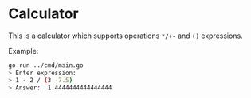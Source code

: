 # Calculator
This is a calculator which supports operations `*/+-` and `()` expressions.

Example:
```bash
go run ../cmd/main.go
> Enter expression:
> 1 - 2 / (3 -7.5)
> Answer:  1.4444444444444444
```